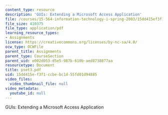 ```yaml
---
content_type: resource
description: 'GUIs: Extending a Microsoft Access Application'
file: /courses/15-564-information-technology-i-spring-2003/15dd415ef3f1ccbebc1d55fd01d94885_pset3.pdf
file_size: 410375
file_type: application/pdf
learning_resource_types:
- Assignments
license: https://creativecommons.org/licenses/by-nc-sa/4.0/
ocw_type: OCWFile
parent_title: Assignments
parent_type: CourseSection
parent_uid: e002d053-d5e5-987b-610b-aed8738877aa
resourcetype: Document
title: pset3.pdf
uid: 15dd415e-f3f1-ccbe-bc1d-55fd01d94885
video_files:
  video_thumbnail_file: null
video_metadata:
  youtube_id: null
---
```

GUIs: Extending a Microsoft Access Application